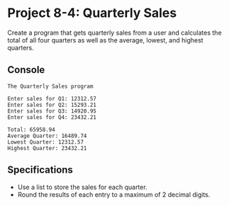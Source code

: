 # Project 8-4: Quarterly Sales
Create a program that gets quarterly sales from a user and calculates the total of all four quarters as well as the average, lowest, and highest quarters.
## Console
```
The Quarterly Sales program

Enter sales for Q1: 12312.57
Enter sales for Q2: 15293.21
Enter sales for Q3: 14920.95
Enter sales for Q4: 23432.21

Total: 65958.94
Average Quarter: 16489.74
Lowest Quarter: 12312.57
Highest Quarter: 23432.21
```
## Specifications
- Use a list to store the sales for each quarter.
- Round the results of each entry to a maximum of 2 decimal digits.